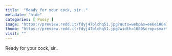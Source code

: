 ```yaml
---
title:  "Ready for your cock, sir.."
metadate: "hide"
categories: [ Pussy ]
image: "https://preview.redd.it/fdyj47blchq51.jpg?auto=webp&s=ee6e106a72e26d2c2ebac26542f19abc38f94d77"
thumb: "https://preview.redd.it/fdyj47blchq51.jpg?width=1080&crop=smart&auto=webp&s=a1d003ddf07edb22c09b0655be8f3e1c2e36d2ad"
visit: ""
---
```

Ready for your cock, sir..
